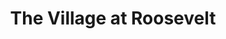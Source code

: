 ---
title: The Village at Roosevelt
address: 995 E Santa Clara St, San Jose, CA 95116
developer: First Community Housing
municipality: San Jose
units: 74
phase: Approved
permits:
    H21-029:
        status: Approved
        initial_date: 2021-06-22
        final_date: 2022-09-23
        apn: [46712002]
        address: 995 E Santa Clara St, San Jose, CA 95116
        description: AB2162 Streamlined Ministerial Permit to allow the demolition of existing building (17,112-sf) and construct a 100% affordable, 6-story building with 74-residential units with supportive housing services, including three (3) Density Bonus concessions (reduction in private/common open space, reduction in commercial requirement, and reduction in side setback) and one waiver (reduction in front setback), and removal of one (1) non-ordinance sized tree, on an approximately 0.42-gross acre site.
        names: Jesse Loper w/ First Community Housing
    PRE20-135:
        status: Complete
        initial_date: 2020-10-26
        final_date: 2021-02-01
        apn: [46712002]
        address: 995 E Santa Clara St, San Jose, CA 95116
        description: Enhanced Preliminary Review for a 125-unit supportive housing project on an approximately 0.42-gross acre site.
        names: Branden Sarkissian w/ Affirmed Housing; Patricia Christiansen w/ First Community Housing;
geometry: [37.34576124870159, -121.87103802653807]
published: True
---